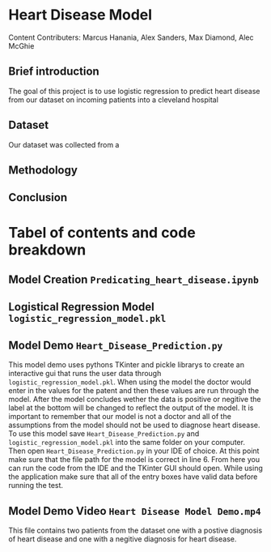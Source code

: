 # Heart Disease Model
Content Contributers: Marcus Hanania, Alex Sanders, Max Diamond, Alec McGhie

## Brief introduction

The goal of this project is to use logistic regression to predict heart disease from our dataset on incoming patients into a cleveland hospital

## Dataset

Our dataset was collected from a

## Methodology

## Conclusion

# Tabel of contents and code breakdown

## Model Creation `Predicating_heart_disease.ipynb`

## Logistical Regression Model `logistic_regression_model.pkl`

## Model Demo `Heart_Disease_Prediction.py`
This model demo uses pythons TKinter and pickle librarys to create an interactive gui that runs the user data through `logistic_regression_model.pkl`. When using the model the doctor would enter in the values for the patent and then these values are run through the model. After the model concludes wether the data is positive or negitive the label at the bottom will be changed to reflect the output of the model. It is important to remember that our model is not a doctor and all of the assumptions from the model should not be used to diagnose heart disease.
To use this model save `Heart_Disease_Prediction.py` and `logistic_regression_model.pkl` into the same folder on your computer. Then open `Heart_Disease_Prediction.py` in your IDE of choice. At this point make sure that the file path for the model is correct in line 6. From here you can run the code from the IDE and the TKinter GUI should open. While using the application make sure that all of the entry boxes have valid data before running the test.
## Model Demo Video `Heart Disease Model Demo.mp4`
This file contains two patients from the dataset one with a postive diagnosis of heart disease and one with a negitive diagnosis for heart disease.
